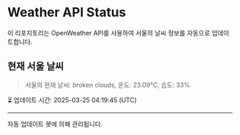 
# Weather API Status

이 리포지토리는 OpenWeather API를 사용하여 서울의 날씨 정보를 자동으로 업데이트합니다.

## 현재 서울 날씨
> 서울의 현재 날씨: broken clouds, 온도: 23.09°C, 습도: 33%

⏳ 업데이트 시간: 2025-03-25 04:19:45 (UTC)

---
자동 업데이트 봇에 의해 관리됩니다.
